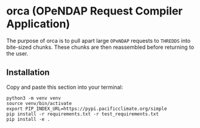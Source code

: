 # orca (OPeNDAP Request Compiler Application)

The purpose of orca is to pull apart large `OPeNDAP` requests to `THREDDS` into bite-sized chunks. These chunks are then reassembled before returning to the user.

## Installation
Copy and paste this section into your terminal:
```
python3 -m venv venv
source venv/bin/activate
export PIP_INDEX_URL=https://pypi.pacificclimate.org/simple
pip install -r requirements.txt -r test_requirements.txt
pip install -e .
```
